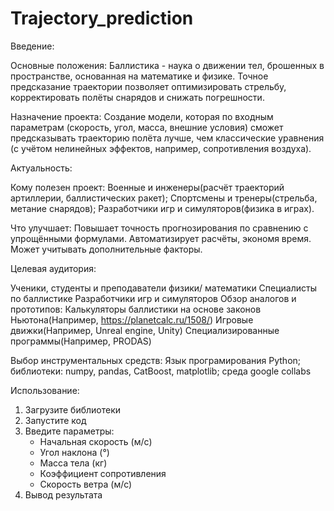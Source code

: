 # Trajectory_prediction

Введение:

Основные положения: Баллистика - наука о движении тел, брошенных в пространстве, основанная на математике и физике. Точное предсказание траектории позволяет оптимизировать стрельбу, корректировать полёты снарядов и снижать погрешности.

Назначение проекта: Создание модели, которая по входным параметрам (скорость, угол, масса, внешние условия) сможет предсказывать траекторию полёта лучше, чем классические уравнения (с учётом нелинейных эффектов, например, сопротивления воздуха).

Актуальность:

Кому полезен проект: Военные и инженеры(расчёт траекторий артиллерии, баллистических ракет); Спортсмены и тренеры(стрельба, метание снарядов); Разработчики игр и симуляторов(физика в играх).

Что улучшает: Повышает точность прогнозирования по сравнению с упрощёнными формулами. Автоматизирует расчёты, экономя время. Может учитывать дополнительные факторы.

Целевая аудитория:

Ученики, студенты и преподаватели физики/ математики
Специалисты по баллистике
Разработчики игр и симуляторов
Обзор аналогов и прототипов: Калькуляторы баллистики на основе законов Ньютона(Например, https://planetcalc.ru/1508/) Игровые движки(Например, Unreal engine, Unity) Специализированные программы(Например, PRODAS)

Выбор инструментальных средств: Язык програмирования Python; библиотеки: numpy, pandas, CatBoost, matplotlib; среда google collabs

Использование: 
1. Загрузите библиотеки
2. Запустите код
3. Введите параметры:
   * Начальная скорость (м/с)
   * Угол наклона (°)
   * Масса тела (кг)
   * Коэффициент сопротивления
   * Скорость ветра (м/с)
5. Вывод результата

